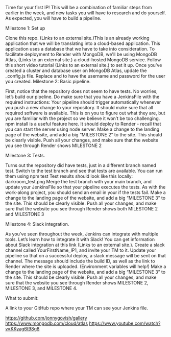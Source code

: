 Time for your first IP! This will be a combination of familiar steps from earlier in the week, and new tasks you will have to research and do yourself. As expected, you will have to build a pipeline.

Milestone 1: Set up

Clone this repo.  (Links to an external site.)This is an already working application that we will be translating into a cloud-based application. 
This application uses a database that we have to take into consideration. To facilitate deployment to Render with MongoDB, we'll be using MongoDB Atlas, (Links to an external site.) a cloud-hosted MongoDB service. Follow this short video tutorial (Links to an external site.) to set it up.
Once you've created a cluster and database user on MongoDB Atlas, update the _config.js file. Replace <USERNAME> and <PASSWORD> to have the username and password for the user you created.
Milestone 2: Basic pipeline. 

First, notice that the repository does not seem to have tests. No worries, let’s build our pipeline. Do make sure that you have a JenkinsFile with the required instructions:
Your pipeline should trigger automatically whenever you push a new change to your repository. 
It should make sure that all required software is available. This is on you to figure out what they are, but you are familiar with the project so we believe it won’t be too challenging. npm install is a useful feature here.
It should deploy to Render - recall that you can start the server using node server. 
Make a change to the landing page of the website, and add a big “MILESTONE 2” to the site. This should be clearly visible. Push all your changes, and make sure that the website you see through Render shows MILESTONE 2
 

Milestone 3: Tests.

Turns out the repository did have tests, just in a different branch named test. Switch to the test branch and see that tests are available. You can run them using npm test 
Test results should look like this locally: 
darkroom_test.png
Merge the test branch with your main branch, and update your JenkinsFile so that your pipeline executes the tests. As with the work-along project, you should send an email in your if the tests fail. 
Make a change to the landing page of the website, and add a big “MILESTONE 3” to the site. This should be clearly visible. Push all your changes, and make sure that the website you see through Render shows both MILESTONE 2 and MILESTONE 3
 

Milestone 4: Slack integration.

As you’ve seen throughout the week, Jenkins can integrate with multiple tools. Let’s learn how to integrate it with Slack!
You can get information about Slack integration at this link (Links to an external site.).
Create a slack channel called YourFirstName_IP1, and invite your TM to it. 
Update your pipeline so that on a successful deploy, a slack message will be sent on that channel. 
The message should include the build ID, as well as the link to Render where the site is uploaded. (Environment variables will help!)
 Make a change to the landing page of the website, and add a big “MILESTONE 3” to the site. This should be clearly visible. Push all your changes, and make sure that the website you see through Render shows MILESTONE 2, MILESTONE 3, and MILESTONE 4.
 

What to submit:

 

A link to your GitHub repo where your TM can see your Jenkins file.

https://github.com/jonnygovish/gallery
https://www.mongodb.com/cloud/atlas
https://www.youtube.com/watch?v=KKyag6t98g8

